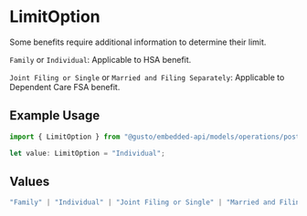 # LimitOption

Some benefits require additional information to determine
their limit.

`Family` or `Individual`: Applicable to HSA benefit.

`Joint Filing or Single` or `Married and Filing Separately`: Applicable to Dependent Care FSA benefit.

## Example Usage

```typescript
import { LimitOption } from "@gusto/embedded-api/models/operations/postv1employeesemployeeidemployeebenefits.js";

let value: LimitOption = "Individual";
```

## Values

```typescript
"Family" | "Individual" | "Joint Filing or Single" | "Married and Filing Separately"
```